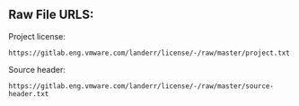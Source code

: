 ## Raw File URLS:

Project license:

    https://gitlab.eng.vmware.com/landerr/license/-/raw/master/project.txt

Source header:

    https://gitlab.eng.vmware.com/landerr/license/-/raw/master/source-header.txt

